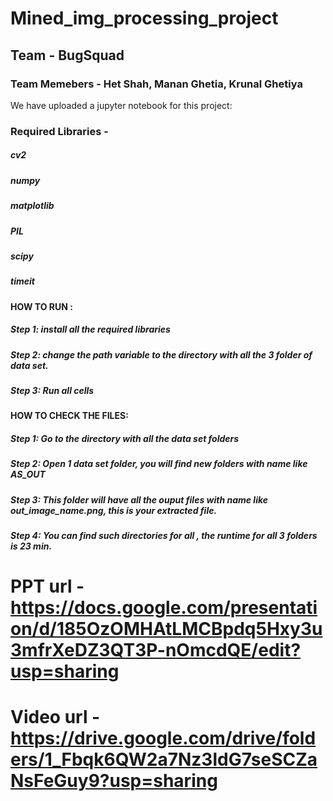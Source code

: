 # Mined_img_processing_project
## Team - BugSquad 
### Team Memebers - Het Shah, Manan Ghetia, Krunal Ghetiya

We have uploaded a jupyter notebook for this project:

### Required Libraries - 
##### cv2
##### numpy
##### matplotlib
##### PIL
##### scipy
##### timeit

#### HOW TO RUN :
#####  Step 1: install all the required libraries
##### Step 2: change the path variable to the directory with all the 3 folder of data set.
#####  Step 3: Run all cells

#### HOW TO CHECK THE FILES:
#####  Step 1: Go to the directory with all the data set folders
#####  Step 2: Open 1 data set folder, you will find new folders with name like AS_OUT
#####  Step 3:  This folder will have all the ouput files with name like out_image_name.png, this is your extracted file.
##### Step 4: You can find such directories for all , the runtime for all 3 folders is 23 min.
 
# PPT url - https://docs.google.com/presentation/d/185OzOMHAtLMCBpdq5Hxy3u3mfrXeDZ3QT3P-nOmcdQE/edit?usp=sharing
# Video url - https://drive.google.com/drive/folders/1_Fbqk6QW2a7Nz3ldG7seSCZaNsFeGuy9?usp=sharing
